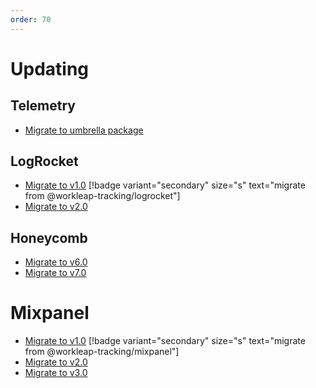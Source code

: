 ```yaml
---
order: 70
---
```


# Updating

## Telemetry

- [Migrate to umbrella package](./migrate-to-umbrella-package.md)

## LogRocket

- [Migrate to v1.0](./logrocket/migrate-to-v1.0.md) [!badge variant="secondary" size="s" text="migrate from @workleap-tracking/logrocket"]
- [Migrate to v2.0](./logrocket/migrate-to-v2.0.md)

## Honeycomb

- [Migrate to v6.0](./honeycomb/migrate-to-v6.0.md)
- [Migrate to v7.0](./honeycomb/migrate-to-v7.0.md)

# Mixpanel

- [Migrate to v1.0](./mixpanel/migrate-to-v1.0.md) [!badge variant="secondary" size="s" text="migrate from @workleap-tracking/mixpanel"]
- [Migrate to v2.0](./mixpanel/migrate-to-v2.0.md)
- [Migrate to v3.0](./mixpanel/migrate-to-v3.0.md)

